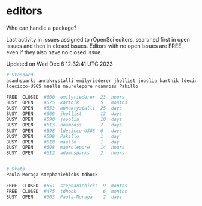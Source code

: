 # editors

Who can handle a package?

Last activity in issues assigned to rOpenSci editors, searched first in open
issues and then in closed issues. Editors with no open issues are FREE, even if
they also have no closed issue.


Updated on Wed Dec 6 12:32:41 UTC 2023

```bash
# Standard
adamhsparks annakrystalli emilyriederer jhollist jooolia karthik ldecicco
ldecicco-USGS maelle maurolepore noamross Pakillo

FREE  CLOSED  #600  emilyriederer  23  hours
BUSY  OPEN    #575  karthik        5   months
BUSY  OPEN    #553  annakrystalli  25  days
BUSY  OPEN    #609  jhollist       13  days
BUSY  OPEN    #590  jooolia        10  days
BUSY  OPEN    #613  noamross       7   days
BUSY  OPEN    #598  ldecicco-USGS  6   days
BUSY  OPEN    #599  Pakillo        1   day
BUSY  OPEN    #618  maelle         1   day
BUSY  OPEN    #608  maurolepore    14  hours
BUSY  OPEN    #612  adamhsparks    2   hours


# Stats
Paula-Moraga stephaniehicks tdhock

FREE  CLOSED  #551  stephaniehicks  9  months
FREE  CLOSED  #475  tdhock          6  months
BUSY  OPEN    #603  Paula-Moraga    2  days
```
